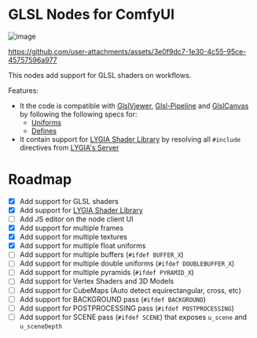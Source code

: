 # GLSL Nodes for ComfyUI

![image](https://github.com/user-attachments/assets/388519ec-495b-4081-81e1-715c25588f1d)


https://github.com/user-attachments/assets/3e0f9dc7-1e30-4c55-95ce-45757596a977


This nodes add support for GLSL shaders on workflows.

Features:

* It the code is compatible with [GlslViewer](https://github.com/patriciogonzalezvivo/glslViewer), [Glsl-Pipeline](https://github.com/patriciogonzalezvivo/glsl-pipeline/) and [GlslCanvas](https://marketplace.visualstudio.com/items?itemName=circledev.glsl-canvas) by following the following specs for:
  * [Uniforms](https://github.com/patriciogonzalezvivo/glslViewer/wiki/GlslViewer-UNIFORMS)
  * [Defines](https://github.com/patriciogonzalezvivo/glslViewer/wiki/GlslViewer-DEFINES)
* It contain support for [LYGIA Shader Library](https://lygia.xyz/) by resolving all `#include` directives from [LYGIA's Server](https://lygia.xyz/)

# Roadmap

- [x] Add support for GLSL shaders
- [x] Add support for [LYGIA Shader Library](https://lygia.xyz/)
- [ ] Add JS editor on the node client UI 
- [x] Add support for multiple frames
- [x] Add support for multiple textures
- [x] Add support for multiple float uniforms
- [ ] Add support for multiple buffers (`#ifdef BUFFER_X`)
- [ ] Add support for multiple double uniforms (`#ifdef DOUBLEBUFFER_X`)
- [ ] Add support for multiple pyramids (`#ifdef PYRAMID_X`)
- [ ] Add support for Vertex Shaders and 3D Models
- [ ] Add support for CubeMaps (Auto detect equirectangular, cross, etc)
- [ ] Add support for BACKGROUND pass (`#ifdef BACKGROUND`)
- [ ] Add support for POSTPROCESSING pass (`#ifdef POSTPROCESSING`)
- [ ] Add support for SCENE pass (`#ifdef SCENE`) that exposes `u_scene` and `u_sceneDepth`
